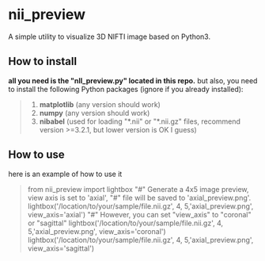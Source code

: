 # nii_preview
A simple utility to visualize 3D NIFTI image based on Python3.

## How to install
**all you need is the "nll_preview.py" located in this repo.**
but also, you need to install the following Python packages (ignore if you already installed):
> 1) **matplotlib** (any version should work)
> 2) **numpy** (any version should work)
> 3) **nibabel** (used for loading "\*.nii" or "\*.nii.gz" files, recommend version >=3.2.1, but lower version is OK I guess)

## How to use
here is an example of how to use it

> from nii_preview import lightbox
> "\#" Generate a 4x5 image preview, view axis is set to 'axial', 
> "\#" file will be saved to 'axial_preview.png'.
> lightbox('/location/to/your/sample/file.nii.gz', 4, 5,'axial_preview.png', view_axis='axial')
> "\#" However, you can set "view_axis" to "coronal" or "sagittal" 
> lightbox('/location/to/your/sample/file.nii.gz', 4, 5,'axial_preview.png', view_axis='coronal')
> lightbox('/location/to/your/sample/file.nii.gz', 4, 5,'axial_preview.png', view_axis='sagittal')
